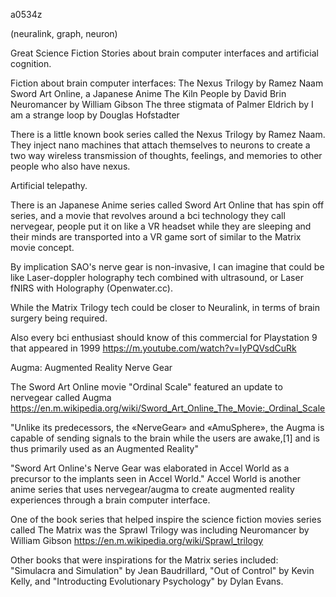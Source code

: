 a0534z

(neuralink, graph, neuron)

Great Science Fiction Stories about brain computer interfaces and artificial cognition.

Fiction about brain computer interfaces:
The Nexus Trilogy by Ramez Naam
Sword Art Online, a Japanese Anime
The Kiln People by David Brin
Neuromancer by William Gibson
The three stigmata of Palmer Eldrich by 
I am a strange loop by Douglas Hofstadter

There is a little known book series called the Nexus Trilogy by Ramez Naam. They inject nano machines that attach themselves to neurons to create a two way wireless transmission of thoughts, feelings, and memories to other people who also have nexus.

Artificial telepathy.

There is an Japanese Anime series called Sword Art Online that has spin off series, and a movie that revolves around a bci technology they call nervegear, people put it on like a VR headset while they are sleeping and their minds are transported into a VR game sort of similar to the Matrix movie concept.

By implication SAO's nerve gear is non-invasive, I can imagine that could be like Laser-doppler holography tech combined with ultrasound, or Laser fNIRS with Holography (Openwater.cc). 

While the Matrix Trilogy tech could be closer to Neuralink, in terms of brain surgery being required.

Also every bci enthusiast should know of this commercial for Playstation 9 that appeared in 1999 https://m.youtube.com/watch?v=IyPQVsdCuRk

Augma: Augmented Reality Nerve Gear

The Sword Art Online movie "Ordinal Scale" featured an update to nervegear called Augma https://en.m.wikipedia.org/wiki/Sword_Art_Online_The_Movie:_Ordinal_Scale

"Unlike its predecessors, the «NerveGear» and «AmuSphere», the Augma is capable of sending signals to the brain while the users are awake,[1] and is thus primarily used as an Augmented Reality"

"Sword Art Online's Nerve Gear was elaborated in Accel World as a precursor to the implants seen in Accel World." Accel World is another anime series that uses nervegear/augma to create augmented reality experiences through a brain computer interface.

One of the book series that helped inspire the science fiction movies series called The Matrix was the Sprawl Trilogy was including Neuromancer by William Gibson https://en.m.wikipedia.org/wiki/Sprawl_trilogy 

Other books that were inspirations for the Matrix series included:
"Simulacra and Simulation" by Jean Baudrillard, "Out of Control" by Kevin Kelly, and "Introducting Evolutionary Psychology" by Dylan Evans.
